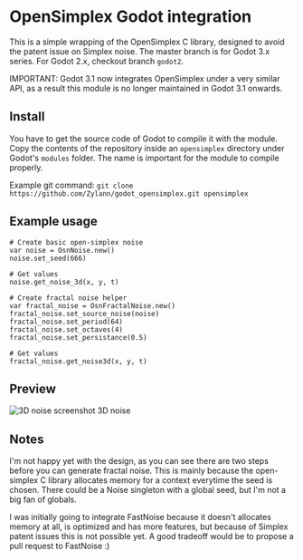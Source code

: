 OpenSimplex Godot integration
=================================

This is a simple wrapping of the OpenSimplex C library, designed to avoid the patent issue on Simplex noise.
The master branch is for Godot 3.x series.
For Godot 2.x, checkout branch `godot2`.

IMPORTANT: Godot 3.1 now integrates OpenSimplex under a very similar API,
as a result this module is no longer maintained in Godot 3.1 onwards.

Install
----------

You have to get the source code of Godot to compile it with the module.
Copy the contents of the repository inside an `opensimplex` directory under Godot's `modules` folder.
The name is important for the module to compile properly.

Example git command:
`git clone https://github.com/Zylann/godot_opensimplex.git opensimplex`

Example usage
-----------------

```gdscript
# Create basic open-simplex noise
var noise = OsnNoise.new()
noise.set_seed(666)

# Get values
noise.get_noise_3d(x, y, t)

# Create fractal noise helper
var fractal_noise = OsnFractalNoise.new()
fractal_noise.set_source_noise(noise)
fractal_noise.set_period(64)
fractal_noise.set_octaves(4)
fractal_noise.set_persistance(0.5)

# Get values
fractal_noise.get_noise3d(x, y, t)
```

Preview
-------

![3D noise screenshot](screenshot.png)
3D noise


Notes
-------

I'm not happy yet with the design, as you can see there are two steps before you can generate fractal noise.
This is mainly because the open-simplex C library allocates memory for a context everytime the seed is chosen.
There could be a Noise singleton with a global seed, but I'm not a big fan of globals.

I was initially going to integrate FastNoise because it doesn't allocates memory at all, is optimized and has more features,
but because of Simplex patent issues this is not possible yet. A good tradeoff would be to propose a pull request to FastNoise :)
